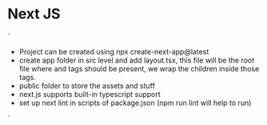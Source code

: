 # Next JS

`
- Project can be created using npx create-next-app@latest
- create app folder in src level and add layout.tsx, this file will be the root file where <html> and <body> tags should be present, we wrap the children inside those tags.
- public folder to store the assets and stuff
- next.js supports built-in typescript support
- set up next lint in scripts of package.json (npm run lint will help to run)

`
